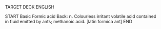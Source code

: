 TARGET DECK
ENGLISH

START
Basic
Formic acid
Back: n. Colourless irritant volatile acid contained in fluid emitted by ants; methanoic acid. [latin formica ant]
END
